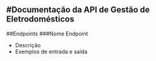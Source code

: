 #Documentação da API de Gestão de Eletrodomésticos
---
##Endpoints
###Nome Endpoint 
- Descrição 
- Exemplos de entrada e saída